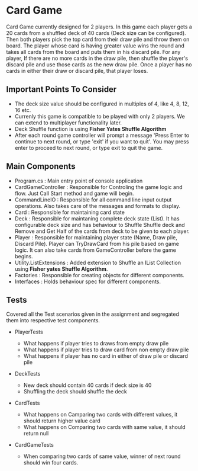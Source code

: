 # Card Game

Card Game currently designed for 2 players. In this game each player gets a 20 cards from a shuffled deck of 40 cards (Deck size can be configured). Then both players pick the top card from their draw pile and throw them on board. The player whose card is having greater value wins the round and takes all cards from the board and puts them in his discard pile. For any player, If there are no more cards in the draw pile, then shuffle the player's discard pile and use those cards as the new draw pile. Once a player has no cards in either their draw or discard pile, that player loses.

## Important Points To Consider

- The deck size value should be configured in multiples of 4, like 4, 8, 12, 16 etc.
- Currenly this game is compatible to be played with only 2 players. We can extend to multiplayer functionality later.
- Deck Shuffle function is using **Fisher Yates Shuffle Algorithm**
- After each round game controller will prompt a message 'Press Enter to continue to next round, or type 'exit' if you want to quit'. You may press enter to proceed to next round, or type exit to quit the game.

## Main Components
- Program.cs : Main entry point of console application
- CardGameController : Responsible for Controling the game logic and flow. Just Call Start method and game will begin.
- CommandLineIO : Responsible for all command line input output operations. Also takes care of the messages and formats to display.
- Card : Responsible for maintaining card state
- Deck : Responsible for maintaning complete deck state (List<Card>). It has configurable deck size and has behaviour to Shuffle Shuffle deck and Remove and Get Half of the cards from deck to be given to each player. 
- Player : Responsible for maintaining player state (Name, Draw pile, Discard Pile). Player can TryDrawCard from his pile based on game logic. It can also take cards from GameController before the game begins. 
- Utility.ListExtensions : Added extension to Shuffle an IList Collection using **Fisher yates Shuffle Algorithm**.
- Factories : Responsible for creating objects for different components.
- Interfaces : Holds behaviour spec for different components.

## Tests

Covered all the Test scenarios given in the assignment and segregated them into respective test components.

- PlayerTests 
  - What happens if player tries to draws from empty draw pile
  - What happens if player tries to draw card from non empty draw pile
  - What happens if player has no card in either of draw pile or discard pile
  
- DeckTests
  - New deck should contain 40 cards if deck size is 40
  - Shuffling the deck should shuffle the deck
 
- CardTests
  - What happens on Camparing two cards with different values, it should return higher value card
  - What happens on Comparing two cards with same value, it should return null
  
- CardGameTests
  - When comparing two cards of same value, winner of next round should win four cards.
